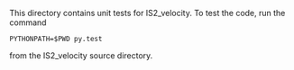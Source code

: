 
This directory contains unit tests for IS2_velocity.
To test the code, run the command

    PYTHONPATH=$PWD py.test

from the IS2_velocity source directory.
